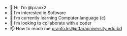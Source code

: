 - 👋 Hi, I’m @pranx2
- 👀 I’m interested in Software
- 🌱 I’m currently learning Computer language {c}
- 💞️ I’m looking to collaborate with a coder
- 📫 How to reach me pranto.ks@uttarauniversity.edu.bd

<!---
pranx2/pranx2 is a ✨ particular ✨ repository because its `README.md` (this file) appears on your GitHub profile.
You can click the Preview link to take a look at your changes.
--->
